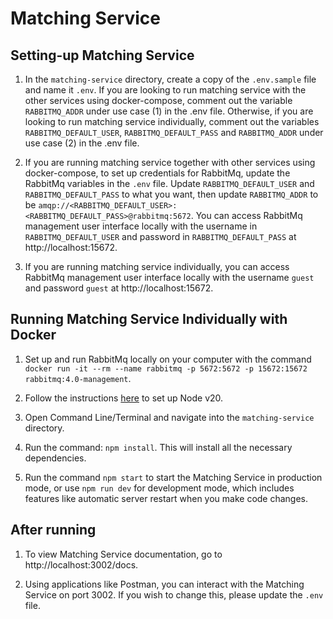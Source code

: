 # Matching Service

## Setting-up Matching Service

1. In the `matching-service` directory, create a copy of the `.env.sample` file and name it `.env`. If you are looking to run matching service with the other services using docker-compose, comment out the variable `RABBITMQ_ADDR` under use case (1) in the .env file. Otherwise, if you are looking to run matching service individually, comment out the variables `RABBITMQ_DEFAULT_USER`, `RABBITMQ_DEFAULT_PASS` and `RABBITMQ_ADDR` under use case (2) in the .env file.

2. If you are running matching service together with other services using docker-compose, to set up credentials for RabbitMq, update the RabbitMq variables in the `.env` file. Update `RABBITMQ_DEFAULT_USER` and `RABBITMQ_DEFAULT_PASS` to what you want, then update `RABBITMQ_ADDR` to be `amqp://<RABBITMQ_DEFAULT_USER>:<RABBITMQ_DEFAULT_PASS>@rabbitmq:5672`.
You can access RabbitMq management user interface locally with the username in `RABBITMQ_DEFAULT_USER` and password in `RABBITMQ_DEFAULT_PASS` at http://localhost:15672.

3. If you are running matching service individually, you can access RabbitMq management user interface locally with the username `guest` and password `guest` at http://localhost:15672.

## Running Matching Service Individually with Docker

1. Set up and run RabbitMq locally on your computer with the command `docker run -it --rm --name rabbitmq -p 5672:5672 -p 15672:15672 rabbitmq:4.0-management`.

2. Follow the instructions [here](https://nodejs.org/en/download/package-manager) to set up Node v20.

3. Open Command Line/Terminal and navigate into the `matching-service` directory.

4. Run the command: `npm install`. This will install all the necessary dependencies.

5. Run the command `npm start` to start the Matching Service in production mode, or use `npm run dev` for development mode, which includes features like automatic server restart when you make code changes.

## After running

1. To view Matching Service documentation, go to http://localhost:3002/docs.

2. Using applications like Postman, you can interact with the Matching Service on port 3002. If you wish to change this, please update the `.env` file.
